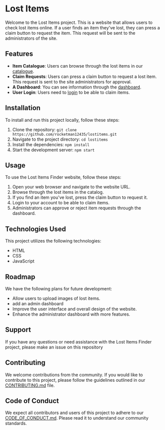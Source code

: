 # Lost Items

Welcome to the Lost Items project. This is a website that allows users to check lost items online. If a user finds an item they've lost, they can press a claim button to request the item. This request will be sent to the administrators of the site.

## Features

- **Item Catalogue**: Users can browse through the lost items in our [catalogue](catalogue/index.html).
- **Claim Requests**: Users can press a claim button to request a lost item. This request is sent to the site administrators for approval.
- **A Dashboard**: You can see information through the [dashboard](dashboard/index.html).
- **User Login**: Users need to [login](login/index.html) to be able to claim items.

## Installation

To install and run this project locally, follow these steps:

1. Clone the repository: `git clone https://github.com/rocketman12435/lostitems.git`
2. Navigate to the project directory: `cd lostitems`
3. Install the dependencies: `npm install`
4. Start the development server: `npm start`

## Usage

To use the Lost Items Finder website, follow these steps:

1. Open your web browser and navigate to the website URL.
2. Browse through the lost items in the catalog.
3. If you find an item you've lost, press the claim button to request it.
4. Login to your account to be able to claim items.
5. Administrators can approve or reject item requests through the dashboard.

## Technologies Used

This project utilizes the following technologies:

- HTML
- CSS
- JavaScript

## Roadmap

We have the following plans for future development:

- Allow users to upload images of lost items.
- add an admin dashboard
- Improve the user interface and overall design of the website.
- Enhance the administrator dashboard with more features.

## Support

If you have any questions or need assistance with the Lost Items Finder project, please make an issue on this repository

## Contributing

We welcome contributions from the community. If you would like to contribute to this project, please follow the guidelines outlined in our [CONTRIBUTING.md](CONTRIBUTING.md) file.

## Code of Conduct

We expect all contributors and users of this project to adhere to our [CODE_OF_CONDUCT.md](CODE_OF_CONDUCT.md). Please read it to understand our community standards.
